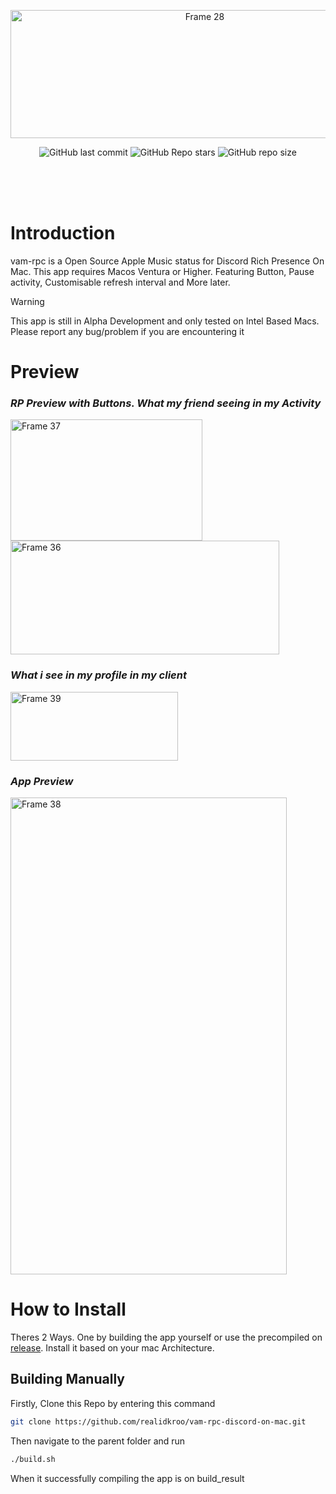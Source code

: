 <p align="center"><img width="606" height="205" alt="Frame 28" src="https://github.com/user-attachments/assets/26788fa5-1f3e-417a-b730-e308d5d41b61" />

</p>
</p>
<p align="center">
  <img alt="GitHub last commit" src="https://img.shields.io/github/last-commit/realidkroo/vam-rpc-discord-on-mac?display_timestamp=author&style=for-the-badge&logo=github&color=46adf2">
  <img alt="GitHub Repo stars" src="https://img.shields.io/github/stars/realidkroo/vam-rpc-discord-on-mac?style=for-the-badge&logo=star&color=46adf2">
  <img alt="GitHub repo size" src="https://img.shields.io/github/repo-size/realidkroo/vam-rpc-discord-on-mac?style=for-the-badge&color=%2346adf2">
</p>
<br>
<br>
<br>




# Introduction

vam-rpc is a Open Source Apple Music status for Discord Rich Presence On Mac. This app requires Macos Ventura or Higher. Featuring Button, Pause activity, Customisable refresh interval and More later.
> [!WARNING]  
> This app is still in Alpha Development and only tested on Intel Based Macs. Please report any bug/problem if you are encountering it

# Preview
### _RP Preview with Buttons. What my friend seeing in my Activity_
</p>
<img width="307" height="194" alt="Frame 37" src="https://github.com/user-attachments/assets/f0ca0157-d027-4084-9a67-8520673ab984" />
<img width="430" height="182" alt="Frame 36" src="https://github.com/user-attachments/assets/ac487e6c-24c7-4c99-a0b1-be40537e1f12" />
</p>

### _What i see in my profile in my client_
</p>
<img width="268" height="110" alt="Frame 39" src="https://github.com/user-attachments/assets/066d84e3-c934-4ab4-9fdc-18862935724b" />
</p>

### _App Preview_
</p>
<img width="442" height="763" alt="Frame 38" src="https://github.com/user-attachments/assets/1c51deb5-7b0d-4b2c-bab9-0ebea0bfcb7f" />

# How to Install
Theres 2 Ways. One by building the app yourself or use the precompiled on [release](https://github.com/realidkroo/vam-rpc-discord-on-mac/releases/tag/Alpha). Install it based on your mac Architecture.

## Building Manually
Firstly, Clone this Repo by entering this command
```sh
git clone https://github.com/realidkroo/vam-rpc-discord-on-mac.git
```
Then navigate to the parent folder and run
```sh
./build.sh
```
When it successfully compiling the app is on build_result

